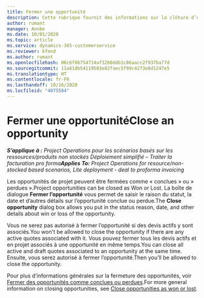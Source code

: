 ```yaml
---
title: Fermer une opportunité
description: Cette rubrique fournit des informations sur la clôture d’une opportunité de projet.
author: rumant
manager: Annbe
ms.date: 10/01/2020
ms.topic: article
ms.service: dynamics-365-customerservice
ms.reviewer: kfend
ms.author: rumant
ms.openlocfilehash: 06c6f06754714af3260ddb1c86aacc2f937ba77d
ms.sourcegitcommit: 11a61db54119503e82faec5f99c4273e8d1247e5
ms.translationtype: HT
ms.contentlocale: fr-FR
ms.lasthandoff: 10/16/2020
ms.locfileid: "4075584"
---
```

# <a name="close-an-opportunity"></a><span data-ttu-id="492c9-103">Fermer une opportunité</span><span class="sxs-lookup"><span data-stu-id="492c9-103">Close an opportunity</span></span>

<span data-ttu-id="492c9-104">_**S’applique à :** Project Operations pour les scénarios basés sur les ressources/produits non stockés Déploiement simplifié – Traiter la facturation pro forma_</span><span class="sxs-lookup"><span data-stu-id="492c9-104">_**Applies To:** Project Operations for resource/non-stocked based scenarios, Lite deployment - deal to proforma invoicing_</span></span>

<span data-ttu-id="492c9-105">Les opportunités de projet peuvent être fermées comme « conclues » ou » perdues ».</span><span class="sxs-lookup"><span data-stu-id="492c9-105">Project opportunities can be closed as Won or Lost.</span></span> <span data-ttu-id="492c9-106">La boîte de dialogue **Fermer l’opportunité** vous permet de saisir le raison du statut, la date et d’autres détails sur l’opportunité conclue ou perdue.</span><span class="sxs-lookup"><span data-stu-id="492c9-106">The **Close opportunity** dialog box allows you put in the status reason, date, and other details about win or loss of the opportunity.</span></span>

<span data-ttu-id="492c9-107">Vous ne serez pas autorisé à fermer l’opportunité si des devis actifs y sont associés.</span><span class="sxs-lookup"><span data-stu-id="492c9-107">You won't be allowed to close the opportunity if there are any active quotes associated with it.</span></span> <span data-ttu-id="492c9-108">Vous pouvez fermer tous les devis actifs et en projet associés à une opportunité en même temps.</span><span class="sxs-lookup"><span data-stu-id="492c9-108">You can close all active and draft quotes associated to an opportunity at the same time.</span></span> <span data-ttu-id="492c9-109">Ensuite, vous serez autorisé à fermer l’opportunité.</span><span class="sxs-lookup"><span data-stu-id="492c9-109">Then you'll be allowed to close the opportunity.</span></span>

<span data-ttu-id="492c9-110">Pour plus d’informations générales sur la fermeture des opportunités, voir [Fermer des opportunités comme conclues ou perdues](https://docs.microsoft.com/dynamics365/sales-enterprise/close-opportunity-won-lost-sales).</span><span class="sxs-lookup"><span data-stu-id="492c9-110">For more general information on closing opportunities, see [Close opportunities as won or lost](https://docs.microsoft.com/dynamics365/sales-enterprise/close-opportunity-won-lost-sales).</span></span>
